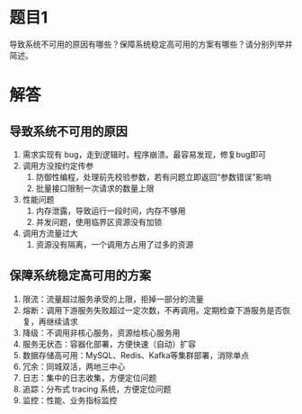 # 题目1

导致系统不可用的原因有哪些？保障系统稳定高可用的方案有哪些？请分别列举并简述。

# 解答
## 导致系统不可用的原因

1. 需求实现有 bug，走到逻辑时，程序崩溃。最容易发现，修复bug即可
2. 调用方没按约定传参
   1. 防御性编程，处理前先校验参数，若有问题立即返回“参数错误”影响
   2. 批量接口限制一次请求的数量上限
3. 性能问题
   1. 内存泄露，导致运行一段时间，内存不够用
   2. 并发问题，使用临界区资源没有加锁
4. 调用方流量过大
   1. 资源没有隔离，一个调用方占用了过多的资源

## 保障系统稳定高可用的方案

1. 限流：流量超过服务承受的上限，拒掉一部分的流量
2. 熔断：调用下游服务失败超过一定次数，不再调用。定期检查下游服务是否恢复，再继续请求
3. 降级：不调用非核心服务，资源给核心服务用
4. 服务无状态：容器化部署，方便快速（自动）扩容
5. 数据存储高可用：MySQL、Redis、Kafka等集群部署，消除单点
6. 冗余：同城双活，两地三中心
7. 日志：集中的日志收集，方便定位问题
8. 追踪：分布式 tracing 系统，方便定位问题
9. 监控：性能、业务指标监控